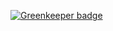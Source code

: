 
[![Greenkeeper badge](https://badges.greenkeeper.io/funcoding/happyfox-contacts-app.svg)](https://greenkeeper.io/)
